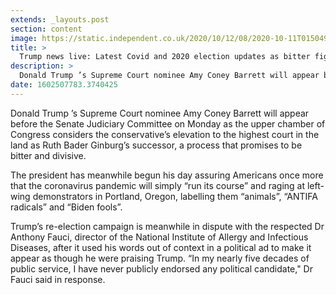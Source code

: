 ```yaml
--- 
extends: _layouts.post 
section: content 
image: https://static.independent.co.uk/2020/10/12/08/2020-10-11T015049Z_1632642260_RC2VFJ9G61P6_RTRMADP_3_USA-ELECTION-TRUMP.JPG 
title: > 
  Trump news live: Latest Covid and 2020 election updates as bitter fight for Supreme Court place to start 
description: > 
  Donald Trump ’s Supreme Court nominee Amy Coney Barrett will appear before the Senate Judiciary Committee on Monday as the upper chamber of Congress considers the conservative’s elevation to the highest court in the land as Ruth Bader Ginburg’s successor, a process that promises to be bitter and divisive.The president has meanwhile begun his day assuring Americans once more that the coronavirus pandemic will simply “run its course” and raging at left-wing demonstrators in Portland, Oregon, labelling them “animals”, “ANTIFA radicals” and “Biden fools”.Trump’s re-election campaign is meanwhile in dispute with the respected Dr Anthony Fauci, director of the National Institute of Allergy and Infectious Diseases, after it used his words out of context in a political ad to make it appear as though he were praising Trump.“In my nearly five decades of public service, I have never publicly endorsed any political candidate," Dr Fauci said in response. 
date: 1602507783.3740425 
--- 
```

Donald Trump ’s Supreme Court nominee Amy Coney Barrett will appear before the Senate Judiciary Committee on Monday as the upper chamber of Congress considers the conservative’s elevation to the highest court in the land as Ruth Bader Ginburg’s successor, a process that promises to be bitter and divisive.

The president has meanwhile begun his day assuring Americans once more that the coronavirus pandemic will simply “run its course” and raging at left-wing demonstrators in Portland, Oregon, labelling them “animals”, “ANTIFA radicals” and “Biden fools”.

Trump’s re-election campaign is meanwhile in dispute with the respected Dr Anthony Fauci, director of the National Institute of Allergy and Infectious Diseases, after it used his words out of context in a political ad to make it appear as though he were praising Trump. “In my nearly five decades of public service, I have never publicly endorsed any political candidate," Dr Fauci said in response.